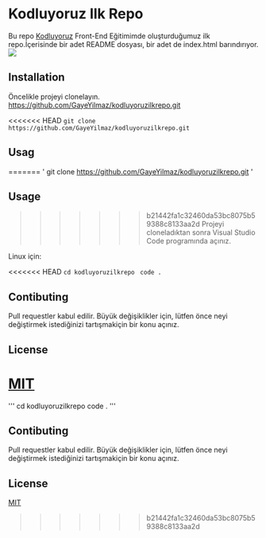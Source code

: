 # Kodluyoruz Ilk Repo
Bu repo [Kodluyoruz](https://www.kodluyoruz.org/) Front-End Eğitimimde oluşturduğumuz ilk repo.İçerisinde bir adet
README dosyası, bir adet de index.html barındırıyor.
![](C:\Users\gaye3\VisualStudio\New\picture.PNG)

## Installation
Öncelikle projeyi clonelayın. https://github.com/GayeYilmaz/kodluyoruzilkrepo.git

<<<<<<< HEAD
` git clone https://github.com/GayeYilmaz/kodluyoruzilkrepo.git `

## Usag
=======
' git clone https://github.com/GayeYilmaz/kodluyoruzilkrepo.git ' 

## Usage
>>>>>>> b21442fa1c32460da53bc8075b59388c8133aa2d
Projeyi cloneladıktan sonra Visual Studio Code programında açınız.

Linux için:

<<<<<<< HEAD
` cd kodluyoruzilkrepo `
`  code . `


## Contibuting
Pull requestler kabul edilir. Büyük değişiklikler için, lütfen önce neyi değiştirmek istediğinizi tartışmakiçin bir konu açınız.

## License
[MIT](https://choosealicense.com/licenses/mit/)
=======
''' cd kodluyoruzilkrepo
   code . '''

## Contibuting

Pull requestler kabul edilir. Büyük değişiklikler için, lütfen önce neyi değiştirmek istediğinizi tartışmakiçin bir konu açınız.

## License
[MIT](https://choosealicense.com/licenses/mit/)
>>>>>>> b21442fa1c32460da53bc8075b59388c8133aa2d
